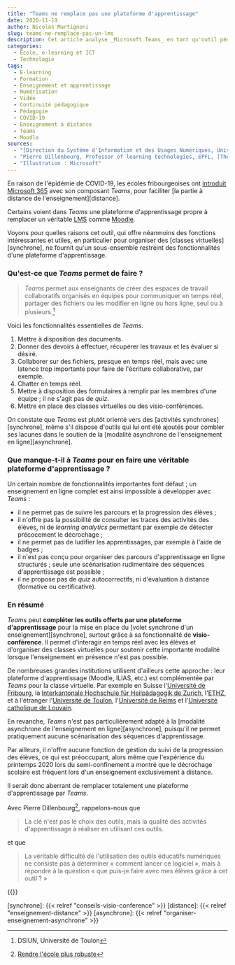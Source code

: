 ```yaml
---
title: "Teams ne remplace pas une plateforme d'apprentissage"
date: 2020-11-19
author: Nicolas Martignoni
slug: teams-ne-remplace-pas-un-lms
description: Cet article analyse _Microsoft Teams_ en tant qu'outil pédagogique et tente de déterminer s'il peut remplacer une plateforme d'apprentissage.
categories:
  - École, e-learning et ICT
  - Technologie
tags:
  - E-learning
  - Formation
  - Enseignement et apprentissage
  - Numérisation
  - Vidéo
  - Continuité pédagogique
  - Pédagogie
  - COVID-19
  - Enseignement à distance
  - Teams
  - Moodle
sources:
  - "[Direction du Système d'Information et des Usages Numériques, Université de Toulon](https://dsiun.univ-tln.fr/Teams-solution-de-classe-virtuelle-visio-a-disposition-des-personnels-et)"
  - "Pierre Dillenbourg, Professor of learning technologies, EPFL, [The post-COVID school](https://bold.expert/the-post-covid-school/)"
  - "Illustration : Microsoft"
---
```


En raison de l'épidémie de COVID-19, les écoles fribourgeoises ont [introduit Microsoft 365][tutos] avec son composant _Teams_, pour faciliter [la partie à distance de l'enseignement][distance].

Certains voient dans _Teams_ une plateforme d'apprentissage propre à remplacer un véritable [LMS][lms] comme [Moodle][moodle].

Voyons pour quelles raisons cet outil, qui offre néanmoins des fonctions intéressantes et utiles, en particulier pour organiser des [classes virtuelles][synchrone], ne fournit qu'un sous-ensemble restreint des fonctionnalités d'une plateforme d'apprentissage.

<!--more-->

### Qu'est-ce que _Teams_ permet de faire ?

> _Teams_ permet aux enseignants de créer des espaces de travail collaboratifs organisés en équipes pour communiquer en temps réel, partager des fichiers ou les modifier en ligne ou hors ligne, seul ou à plusieurs.[^toulon]

Voici les fonctionnalités essentielles de _Teams_.

1. Mettre à disposition des documents.
1. Donner des devoirs à effectuer, récupérer les travaux et les évaluer si désiré.
1. Collaborer sur des fichiers, presque en temps réel, mais avec une latence trop importante pour faire de l'écriture collaborative, par exemple.
1. Chatter en temps réel.
1. Mettre à disposition des formulaires à remplir par les membres d'une équipe ; il ne s'agit pas de _quiz_.
1. Mettre en place des classes virtuelles ou des visio-conférences.

On constate que _Teams_ est plutôt orienté vers des [activités synchrones][synchrone], même s'il dispose d'outils qui lui ont été ajoutés pour combler ses lacunes dans le soutien de la [modalité asynchrone de l'enseignement en ligne][asynchrone].

### Que manque-t-il à _Teams_ pour en faire une véritable plateforme d'apprentissage ?

Un certain nombre de fonctionnalités importantes font défaut ; un enseignement en ligne complet  est ainsi impossible à développer avec _Teams_ :

- il ne permet pas de suivre les parcours et la progression des élèves ;
- il n'offre pas la possibilité de consulter les traces des activités des élèves, ni de _learning analytics_ permettant par exemple de détecter précocement le décrochage ;
- il ne permet pas de ludifier les apprentissages, par exemple à l'aide de badges ;
- il n'est pas conçu pour organiser des parcours d'apprentissage en ligne structurés ; seule une scénarisation rudimentaire des séquences d'apprentissage est possible ;
- il ne propose pas de _quiz_ autocorrectifs, ni d'évaluation à distance (formative ou certificative).

### En résumé

_Teams_ peut __compléter les outils offerts par une plateforme d'apprentissage__ pour la mise en place du [volet synchrone d'un enseignement][synchrone], surtout grâce à sa fonctionnalité de __visio-conférence__. Il permet d'interagir en temps réel avec les élèves et d'organiser des classes virtuelles pour soutenir cette importante modalité lorsque l'enseignement en présence n'est pas possible.

De nombreuses grandes institutions utilisent d'ailleurs cette approche : leur plateforme d'apprentissage (Moodle, ILIAS, etc.) est complémentée par _Teams_ pour la classe virtuelle. Par exemple en Suisse l'[Université de Fribourg][unifr], la [Interkantonale Hochschule für Heilpädagogik de Zurich][hfh], l'[ETHZ][ethz], et à l'étranger l'[Université de Toulon][univ-tln], l'[Université de Reims][univ-reims] et l'[Université catholique de Louvain][ucl].

En revanche, _Teams_ n'est pas particulièrement adapté à la [modalité asynchrone de l'enseignement en ligne][asynchrone], puisqu'il ne permet pratiquement aucune scénarisation des séquences d'apprentissage.

Par ailleurs, il n'offre aucune fonction de gestion du suivi de la progression des élèves, ce qui est préoccupant, alors même que l'expérience du printemps 2020 lors du semi-confinement a montré que le décrochage scolaire est fréquent lors d'un enseignement exclusivement à distance.

Il serait donc aberrant de remplacer totalement une plateforme d'apprentissage par _Teams_.

Avec Pierre Dillenbourg[^dillenbourg], rappelons-nous que

> La clé n'est pas le choix des outils, mais la qualité des activités d'apprentissage à réaliser en utilisant ces outils.

et que

> La véritable difficulté de l'utilisation des outils éducatifs numériques ne consiste pas à déterminer « comment lancer ce logiciel », mais à répondre à la question « que puis-je faire avec mes élèves grâce à cet outil ? »

{{<sources>}}

[^toulon]: DSIUN, Université de Toulon
[^dillenbourg]: [Rendre l'école plus robuste](https://www.epfl.ch/education/educational-initiatives/lecole-apres-covid-19/)

[synchrone]: {{< relref "conseils-visio-conference" >}}
[distance]: {{< relref "enseignement-distance" >}}
[asynchrone]: {{< relref "organiser-enseignement-asynchrone" >}}

[moodle]: https://moodle.org/
[tutos]: https://www.fritic.ch/fr/prestations/tutoriels
[lms]: https://fr.wikipedia.org/wiki/Learning_management_system
[unifr]: https://www3.unifr.ch/it/fr/enseignement-a-distance.html
[ucl]: https://uclouvain.be/fr/etudier/lll/actualites/covid-19-enseigner-a-distance.html
[univ-reims]: https://numerique.univ-reims.fr/catalogue-de-services/liste-des-services-par-profil/
[univ-tln]: https://dsiun.univ-tln.fr/Teams-solution-de-classe-virtuelle-visio-a-disposition-des-personnels-et
[hfh]: https://zuugs.hfh.ch/lehrszenarien/
[ethz]: https://ethz.ch/en/the-eth-zurich/education/innovation/video-in-teaching/Remote-teaching/loesungen-unterrichtszenarien.html
